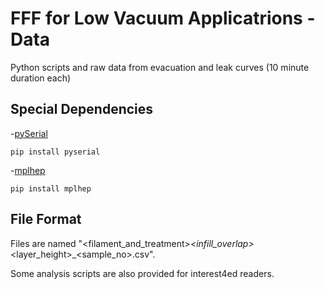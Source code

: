 # FFF for Low Vacuum Applicatrions - Data
Python scripts and raw data from evacuation and leak curves (10 minute duration each)

## Special Dependencies
-[pySerial](https://pypi.org/project/pyserial/)
```
pip install pyserial
```

-[mplhep](https://hsf-training.github.io/hsf-training-matplotlib/05-mplhep/index.html)

```
pip install mplhep
```

## File Format
Files are named "<filament_and_treatment>_<infill_overlap>_<layer_height>_<sample_no>.csv".

Some analysis scripts are also provided for interest4ed readers.